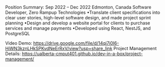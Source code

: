 Position Summary:
Sep 2022 – Dec 2022
Edmonton, Canada
Software Developer, Zero Rampup Technologies
•Translate client specifications into clear user stories, high-level software design, and made project sprint planning
•Design and develop a website portal for clients to purchase services and manage payments
•Developed using React, NestJS, and PostgreSQL

Video Demo: https://drive.google.com/file/d/14qi7i0I6-HiWN3kznLHkSPKvdNeErRxV/view?usp=share_link
Project Management Details: https://ualberta-cmput401.github.io/dev-in-a-box/project-management/
